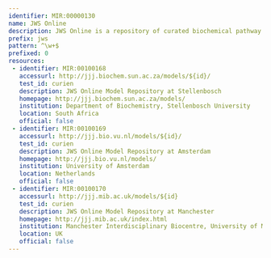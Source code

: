 ```yaml
---
identifier: MIR:00000130
name: JWS Online
description: JWS Online is a repository of curated biochemical pathway models, and additionally provides the ability to run simulations of these models in a web browser.
prefix: jws
pattern: ^\w+$
prefixed: 0
resources:
 - identifier: MIR:00100168
   accessurl: http://jjj.biochem.sun.ac.za/models/${id}/
   test_id: curien
   description: JWS Online Model Repository at Stellenbosch
   homepage: http://jjj.biochem.sun.ac.za/models/
   institution: Department of Biochemistry, Stellenbosch University
   location: South Africa
   official: false
 - identifier: MIR:00100169
   accessurl: http://jjj.bio.vu.nl/models/${id}/
   test_id: curien
   description: JWS Online Model Repository at Amsterdam
   homepage: http://jjj.bio.vu.nl/models/
   institution: University of Amsterdam
   location: Netherlands
   official: false
 - identifier: MIR:00100170
   accessurl: http://jjj.mib.ac.uk/models/${id}
   test_id: curien
   description: JWS Online Model Repository at Manchester
   homepage: http://jjj.mib.ac.uk/index.html
   institution: Manchester Interdisciplinary Biocentre, University of Manchester
   location: UK
   official: false
---
```

